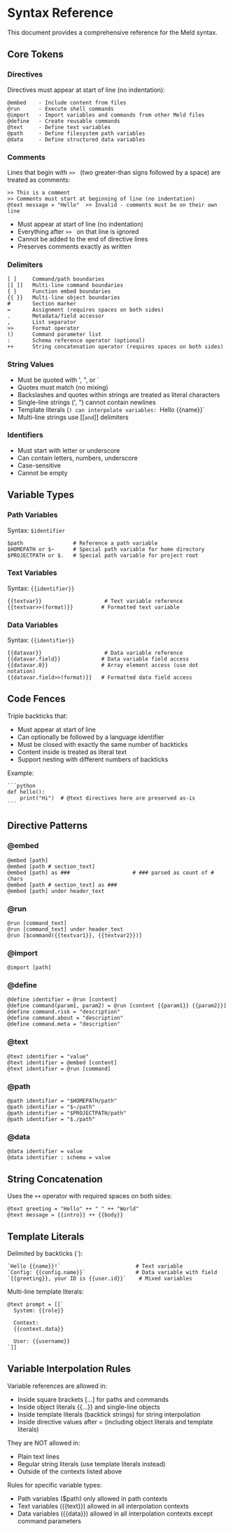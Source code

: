 # Syntax Reference

This document provides a comprehensive reference for the Meld syntax.

## Core Tokens

### Directives

Directives must appear at start of line (no indentation):
```
@embed    - Include content from files
@run      - Execute shell commands
@import   - Import variables and commands from other Meld files
@define   - Create reusable commands
@text     - Define text variables
@path     - Define filesystem path variables
@data     - Define structured data variables
```

### Comments

Lines that begin with `>> ` (two greater-than signs followed by a space) are treated as comments:
```meld
>> This is a comment
>> Comments must start at beginning of line (no indentation)
@text message = "Hello"  >> Invalid - comments must be on their own line
```

- Must appear at start of line (no indentation)
- Everything after `>> ` on that line is ignored
- Cannot be added to the end of directive lines
- Preserves comments exactly as written

### Delimiters

```
[ ]     Command/path boundaries
[[ ]]   Multi-line command boundaries
{ }     Function embed boundaries
{{ }}   Multi-line object boundaries
#       Section marker
=       Assignment (requires spaces on both sides)
.       Metadata/field accessor
,       List separator
>>      Format operator
()      Command parameter list
:       Schema reference operator (optional)
++      String concatenation operator (requires spaces on both sides)
```

### String Values

- Must be quoted with ', ", or `
- Quotes must match (no mixing)
- Backslashes and quotes within strings are treated as literal characters
- Single-line strings (', ") cannot contain newlines
- Template literals (`) can interpolate variables: `Hello {{name}}`
- Multi-line strings use [[` and `]] delimiters

### Identifiers

- Must start with letter or underscore
- Can contain letters, numbers, underscore
- Case-sensitive
- Cannot be empty

## Variable Types

### Path Variables

Syntax: `$identifier`
```meld
$path                # Reference a path variable
$HOMEPATH or $~      # Special path variable for home directory
$PROJECTPATH or $.   # Special path variable for project root
```

### Text Variables

Syntax: `{{identifier}}`
```meld
{{textvar}}                    # Text variable reference
{{textvar>>(format)}}         # Formatted text variable
```

### Data Variables

Syntax: `{{identifier}}`
```meld
{{datavar}}                    # Data variable reference
{{datavar.field}}             # Data variable field access
{{datavar.0}}                 # Array element access (use dot notation)
{{datavar.field>>(format)}}   # Formatted data field access
```

## Code Fences

Triple backticks that:
- Must appear at start of line
- Can optionally be followed by a language identifier
- Must be closed with exactly the same number of backticks
- Content inside is treated as literal text
- Support nesting with different numbers of backticks

Example:
```meld
​```python
def hello():
    print("Hi")  # @text directives here are preserved as-is
​```
```

## Directive Patterns

### @embed

```meld
@embed [path]
@embed [path # section_text]
@embed [path] as ###                    # ### parsed as count of # chars
@embed [path # section_text] as ###
@embed [path] under header_text
```

### @run

```meld
@run [command_text]
@run [command_text] under header_text
@run [$command({{textvar1}}, {{textvar2}})]
```

### @import

```meld
@import [path]
```

### @define

```meld
@define identifier = @run [content]
@define command(param1, param2) = @run [content {{param1}} {{param2}}]
@define command.risk = "description"
@define command.about = "description"
@define command.meta = "description"
```

### @text

```meld
@text identifier = "value"
@text identifier = @embed [content]
@text identifier = @run [command]
```

### @path

```meld
@path identifier = "$HOMEPATH/path"
@path identifier = "$~/path"
@path identifier = "$PROJECTPATH/path"
@path identifier = "$./path"
```

### @data 

```meld
@data identifier = value
@data identifier : schema = value
```

## String Concatenation

Uses the `++` operator with required spaces on both sides:

```meld
@text greeting = "Hello" ++ " " ++ "World"
@text message = {{intro}} ++ {{body}}
```

## Template Literals

Delimited by backticks (`):
```meld
`Hello {{name}}!`                        # Text variable
`Config: {{config.name}}`                # Data variable with field
`{{greeting}}, your ID is {{user.id}}`    # Mixed variables
```

Multi-line template literals:
```meld
@text prompt = [[`
  System: {{role}}
  
  Context:
  {{context.data}}
  
  User: {{username}}
`]]
```

## Variable Interpolation Rules

Variable references are allowed in:
- Inside square brackets [...] for paths and commands
- Inside object literals {{...}} and single-line objects
- Inside template literals (backtick strings) for string interpolation
- Inside directive values after = (including object literals and template literals)

They are NOT allowed in:
- Plain text lines
- Regular string literals (use template literals instead)
- Outside of the contexts listed above

Rules for specific variable types:
- Path variables ($path) only allowed in path contexts
- Text variables ({{text}}) allowed in all interpolation contexts
- Data variables ({{data}}) allowed in all interpolation contexts except command parameters